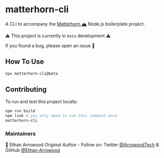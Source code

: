# matterhorn-cli
A CLI to accompany the [Matterhorn 🏔](https://github.com/Ethan-Arrowood/matterhorn) Node.js boilerplate project.

⚠️ This project is currently in `beta` development ⚠️

If you found a bug, please open an issue 🐞

## How To Use
```bash
npx matterhorn-cli@beta
```

## Contributing
To run and test this project locally:
```bash
npm run build
npm link # you only need to run this command once
matterhorn-cli
```

### Maintainers
🦉 Ethan Arrowood _Original Author_ - Follow on: Twitter [@ArrowoodTech](https://twitter.com/arrowoodtech) & GitHub [@Ethan-Arrowood](https://github.com/Ethan-Arrowood/)